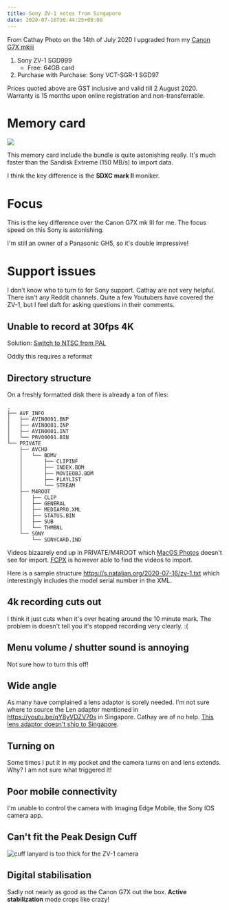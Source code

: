 ```yaml
---
title: Sony ZV-1 notes from Singapore
date: 2020-07-16T16:44:25+08:00
---
```


From Cathay Photo on the 14th of July 2020 I upgraded from my [Canon G7X mkiii](https://sg.carousell.com/p/canon-g7x-mark-iii-%E2%80%94-can-be-used-as-a-high-quality-webcam-1014586590/)

1. Sony ZV-1 SGD999
	* Free: 64GB card
2. Purchase with Purchase: Sony VCT-SGR-1 SGD97


Prices quoted above are GST inclusive and valid till 2 August 2020.
Warranty is 15 months upon online registration and non-transferrable.

# Memory card

<img src="https://s.natalian.org/2020-07-16/zv-1-memory.jpeg">

This memory card include the bundle is quite astonishing really. It's much faster than the Sandisk Extreme (150 MB/s) to import data.

I think the key difference is the **SDXC mark II** moniker.

# Focus

This is the key difference over the Canon G7X mk III for me. The focus speed on this Sony is astonishing.

I'm still an owner of a Panasonic GH5, so it's double impressive!

# Support issues

I don't know who to turn to for Sony support. Cathay are not very helpful. There isn't any Reddit channels. Quite a few Youtubers have covered the ZV-1, but I feel daft for asking questions in their comments.

## Unable to record at 30fps 4K

Solution: [Switch to NTSC from PAL](https://helpguide.sony.net/dc/1910/v1/en/contents/TP0002847077.html?search=NTSC)

Oddly this requires a reformat

## Directory structure

On a freshly formatted disk there is already a ton of files:

	.
	├── AVF_INFO
	│   ├── AVIN0001.BNP
	│   ├── AVIN0001.INP
	│   ├── AVIN0001.INT
	│   └── PRV00001.BIN
	└── PRIVATE
		├── AVCHD
		│   └── BDMV
		│       ├── CLIPINF
		│       ├── INDEX.BDM
		│       ├── MOVIEOBJ.BDM
		│       ├── PLAYLIST
		│       └── STREAM
		├── M4ROOT
		│   ├── CLIP
		│   ├── GENERAL
		│   ├── MEDIAPRO.XML
		│   ├── STATUS.BIN
		│   ├── SUB
		│   └── THMBNL
		└── SONY
			└── SONYCARD.IND

Videos bizaarely end up in PRIVATE/M4ROOT which [MacOS
Photos](https://www.apple.com/sg/macos/photos/) doesn't see for import.
[FCPX](https://www.apple.com/sg/final-cut-pro/) is however able to find the
videos to import.

Here is a sample structure https://s.natalian.org/2020-07-16/zv-1.txt which interestingly includes the model serial number in the XML.

## 4k recording cuts out

I think it just cuts when it's over heating around the 10 minute mark. The problem is doesn't tell you
it's stopped recording very clearly. :(

## Menu volume / shutter sound is annoying

Not sure how to turn this off!

## Wide angle

As many have complained a lens adaptor is sorely needed. I'm not sure where to
source the Len adaptor mentioned in https://youtu.be/qY8yVDZV70s in Singapore.
Cathay are of no help. [This lens adaptor doesn't ship to Singapore](https://www.amazon.co.uk/gp/product/B07ZVJ6TDF/ref=as_li_tl?ie=UTF8&tag=christophelan-21&camp=1634&creative=6738&linkCode=as2&creativeASIN=B07ZVJ6TDF&linkId=7ea384a637d8ca5c2e91f204dec1dbfb).

## Turning on

Some times I put it in my pocket and the camera turns on and lens extends. Why? I am not sure what triggered it!

## Poor mobile connectivity

I'm unable to control the camera with Imaging Edge Mobile, the Sony IOS camera app.

## Can't fit the Peak Design Cuff

<img src="https://s.natalian.org/2020-07-16/cuff-zv1.jpeg" alt="cuff lanyard is too thick for the ZV-1 camera">

## Digital stabilisation

Sadly not nearly as good as the Canon G7X out the box. **Active stabilization** mode crops like crazy!
